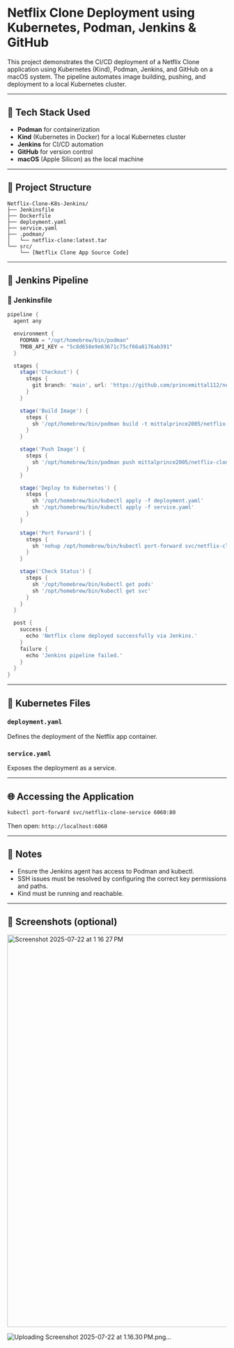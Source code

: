 # Netflix Clone Deployment using Kubernetes, Podman, Jenkins & GitHub

This project demonstrates the CI/CD deployment of a Netflix Clone application using Kubernetes (Kind), Podman, Jenkins, and GitHub on a macOS system. The pipeline automates image building, pushing, and deployment to a local Kubernetes cluster.

---

## 🧰 Tech Stack Used

* **Podman** for containerization
* **Kind** (Kubernetes in Docker) for a local Kubernetes cluster
* **Jenkins** for CI/CD automation
* **GitHub** for version control
* **macOS** (Apple Silicon) as the local machine

---

## 📁 Project Structure

```
Netflix-Clone-K8s-Jenkins/
├── Jenkinsfile
├── Dockerfile
├── deployment.yaml
├── service.yaml
├── .podman/
│   └── netflix-clone:latest.tar
└── src/
    └── [Netflix Clone App Source Code]
```

---

## 🚀 Jenkins Pipeline 

### 📜 Jenkinsfile

```groovy
pipeline {
  agent any

  environment {
    PODMAN = "/opt/homebrew/bin/podman"
    TMDB_API_KEY = "5c8d658e9e63671c75cf66a8176ab391"
  }

  stages {
    stage('Checkout') {
      steps {
        git branch: 'main', url: 'https://github.com/princemittal112/netflix-k8.git'
      }
    }

    stage('Build Image') {
      steps {
        sh '/opt/homebrew/bin/podman build -t mittalprince2005/netflix-clone:latest --build-arg TMDB_API_KEY=5c8d658e9e63671c75cf66a8176ab391 .'
      }
    }

    stage('Push Image') {
      steps {
        sh '/opt/homebrew/bin/podman push mittalprince2005/netflix-clone:latest'
      }
    }

    stage('Deploy to Kubernetes') {
      steps {
        sh '/opt/homebrew/bin/kubectl apply -f deployment.yaml'
        sh '/opt/homebrew/bin/kubectl apply -f service.yaml'
      }
    }

    stage('Port Forward') {
      steps {
        sh 'nohup /opt/homebrew/bin/kubectl port-forward svc/netflix-clone 8082:80 &'
      }
    }

    stage('Check Status') {
      steps {
        sh '/opt/homebrew/bin/kubectl get pods'
        sh '/opt/homebrew/bin/kubectl get svc'
      }
    }
  }

  post {
    success {
      echo 'Netflix clone deployed successfully via Jenkins.'
    }
    failure {
      echo 'Jenkins pipeline failed.'
    }
  }
}
```

---

## 📄 Kubernetes Files

### `deployment.yaml`

Defines the deployment of the Netflix app container.

### `service.yaml`

Exposes the deployment as a service.

---

## 🌐 Accessing the Application

```bash
kubectl port-forward svc/netflix-clone-service 6060:80
```

Then open: `http://localhost:6060`

---

## 📌 Notes

* Ensure the Jenkins agent has access to Podman and kubectl.
* SSH issues must be resolved by configuring the correct key permissions and paths.
* Kind must be running and reachable.

---

## 📸 Screenshots (optional)

<img width="1440" height="900" alt="Screenshot 2025-07-22 at 1 16 27 PM" src="https://github.com/user-attachments/assets/6d977198-d161-4a66-9127-12ce6a36190b" />

![Uploading Screenshot 2025-07-22 at 1.16.30 PM.png…]()

